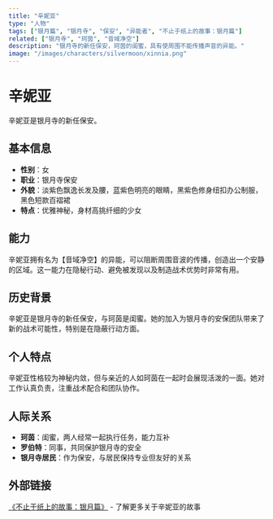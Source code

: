 ```yaml
---
title: "辛妮亚"
type: "人物"
tags: ["银月篇", "银月寺", "保安", "异能者", "不止于纸上的故事：银月篇"]
related: ["银月寺", "珂茵", "音域净空"]
description: "银月寺的新任保安，珂茵的闺蜜，具有使周围不能传播声音的异能。"
image: "/images/characters/silvermoon/xinnia.png"
---
```

# 辛妮亚

辛妮亚是银月寺的新任保安。

## 基本信息

- **性别**：女
- **职业**：银月寺保安
- **外貌**：淡紫色飘逸长发及腰，蓝紫色明亮的眼睛，黑紫色修身纽扣办公制服，黑色短款百褶裙
- **特点**：优雅神秘，身材高挑纤细的少女

## 能力

辛妮亚拥有名为【音域净空】的异能，可以阻断周围音波的传播，创造出一个安静的区域。这一能力在隐秘行动、避免被发现以及制造战术优势时非常有用。

## 历史背景

辛妮亚是银月寺的新任保安，与珂茵是闺蜜。她的加入为银月寺的安保团队带来了新的战术可能性，特别是在隐蔽行动方面。

## 个人特点

辛妮亚性格较为神秘内敛，但与亲近的人如珂茵在一起时会展现活泼的一面。她对工作认真负责，注重战术配合和团队协作。

## 人际关系

- **珂茵**：闺蜜，两人经常一起执行任务，能力互补
- **罗伯特**：同事，共同保护银月寺的安全
- **银月寺居民**：作为保安，与居民保持专业但友好的关系

## 外部链接

[《不止于纸上的故事：银月篇》](https://tobenot.itch.io/beyond-books) - 了解更多关于辛妮亚的故事 